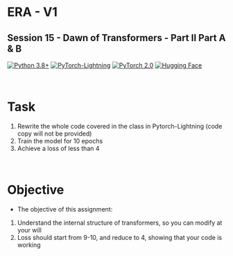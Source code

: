 # ERA - V1

## Session 15 - Dawn of Transformers - Part II Part A & B

[![Python 3.8+](https://img.shields.io/badge/python-3.8+-blue.svg)](https://www.python.org/downloads/release/python-380/)
[![PyTorch-Lightning](https://img.shields.io/badge/pytorch_lightning-v2.0.6-red)](https://lightning.ai/docs/pytorch/latest/)
[![PyTorch 2.0](https://img.shields.io/badge/torch-v2.0-brightgreen)](https://pytorch.org/docs/stable/index.html)
[![Hugging Face](https://img.shields.io/badge/Hugging%20Face-yellow?style=flat&link=https://huggingface.co/)](https://huggingface.co/)

<br>

# Task

1. Rewrite the whole code covered in the class in Pytorch-Lightning (code copy will not be provided)
2. Train the model for 10 epochs
3. Achieve a loss of less than 4

<br>

# Objective

* The objective of this assignment:

1. Understand the internal structure of transformers, so you can modify at your will
2. Loss should start from 9-10, and reduce to 4, showing that your code is working

<br>